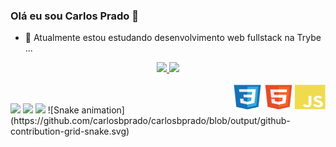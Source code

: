 ### Olá eu sou Carlos Prado 👋

- 🌱 Atualmente estou estudando desenvolvimento web fullstack na Trybe ...
<!--
**carlosbprado/carlosbprado** is a ✨ _special_ ✨ repository because its `README.md` (this file) appears on your GitHub profile.

Here are some ideas to get you started:

- 🔭 I’m currently working on ...
- 🌱 I’m currently learning ...
- 👯 I’m looking to collaborate on ...
- 🤔 I’m looking for help with ...
- 💬 Ask me about ...
- 📫 How to reach me: ...
- 😄 Pronouns: ...
- ⚡ Fun fact: ...
-->

<div align="center">
  <a href="https://github.com/carlosbprado">
  <img height="180em" src="https://github-readme-stats.vercel.app/api?username=carlosbprado&show_icons=true&theme=dark&include_all_commits=true&count_private=true"/>
  <img height="180em" src="https://github-readme-stats.vercel.app/api/top-langs/?username=carlosbprado&layout=compact&langs_count=7&theme=dark"/>
</div>
  
  <div style="display: inline_block"><br>
  <img align="right" alt="carlos-Js" height="40" width="50" src="https://raw.githubusercontent.com/devicons/devicon/master/icons/javascript/javascript-plain.svg">
  <img align="right" alt="carlos-HTML" height="40" width="50" src="https://raw.githubusercontent.com/devicons/devicon/master/icons/html5/html5-original.svg">
  <img align="right" alt="carlos-CSS" height="40" width="50" src="https://raw.githubusercontent.com/devicons/devicon/master/icons/css3/css3-original.svg">
</div>
  
  ##
  
  <div> 
  <a href="https://www.instagram.com/cadudu7/" target="_blank"><img src="https://img.shields.io/badge/-Instagram-%23E4405F?style=for-the-badge&logo=instagram&logoColor=white" target="_blank"></a>
 <a href="https://discord.gg/c6UDbKEY" target="_blank"><img src="https://img.shields.io/badge/Discord-7289DA?style=for-the-badge&logo=discord&logoColor=white" target="_blank"></a> 
  <a href="https://www.linkedin.com/in/carlos-prado-7450b4172/" target="_blank"><img src="https://img.shields.io/badge/-LinkedIn-%230077B5?style=for-the-badge&logo=linkedin&logoColor=white" target="_blank"></a>
    ![Snake animation](https://github.com/carlosbprado/carlosbprado/blob/output/github-contribution-grid-snake.svg)
 
    
